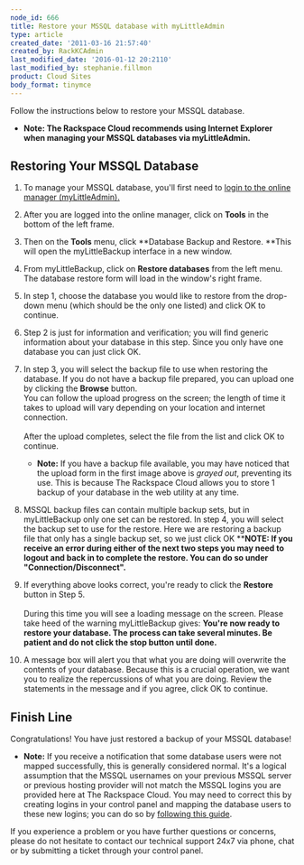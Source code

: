 ```yaml
---
node_id: 666
title: Restore your MSSQL database with myLittleAdmin
type: article
created_date: '2011-03-16 21:57:40'
created_by: RackKCAdmin
last_modified_date: '2016-01-12 20:2110'
last_modified_by: stephanie.fillmon
product: Cloud Sites
body_format: tinymce
---
```


Follow the instructions below to restore your MSSQL database.

-   **Note: The Rackspace Cloud recommends using Internet Explorer when
    managing your MSSQL databases via myLittleAdmin.**

Restoring Your MSSQL Database
-----------------------------

1.  To manage your MSSQL database, you'll first need to [login to the
    online manager
    (myLittleAdmin).](http://www.rackspace.com/knowledge_center/article/rackspace-cloud-sites-essentials-mylittleadmin-database-management-interface)<br>
      
2.  After you are logged into the online manager, click on **Tools** in
    the bottom of the left frame.<br>
      
3.  Then on the **Tools** menu, click **Database Backup and Restore.
     **This will open the myLittleBackup interface in a new window.<br>
      
4.  From myLittleBackup, click on **Restore databases** from the left
    menu.  The database restore form will load in the window's right
    frame.<br>
      
5.  In step 1, choose the database you would like to restore from the
    drop-down menu (which should be the only one listed) and click OK to
    continue.<br>
      
6.  Step 2 is just for information and verification; you will find
    generic information about your database in this step. Since you only
    have one database you can just click OK.<br>
      
7.  In step 3, you will select the backup file to use when restoring the
    database.  If you do not have a backup file prepared, you can upload
    one by clicking the **Browse** button.<br>
     You can follow the upload progress on the screen; the length of
    time it takes to upload will vary depending on your location and
    internet connection.<br>
     <br>
     After the upload completes, select the file from the list and click
    OK to continue.
    -   **Note:** If you have a backup file available, you may have
        noticed that the upload form in the first image above is *grayed
        out*, preventing its use. This is because The Rackspace Cloud
        allows you to store 1 backup of your database in the web utility
        at any time.<br>
          

8.  MSSQL backup files can contain multiple backup sets, but in
    myLittleBackup only one set can be restored. In step 4, you will
    select the backup set to use for the restore. Here we are restoring
    a backup file that only has a single backup set, so we just click OK
    \*\***NOTE: If you receive an error during either of the next two
    steps you may need to logout and back in to complete the restore.
    You can do so under "Connection/Disconnect".**<br>
      
9.  If everything above looks correct, you're ready to click the
    **Restore** button in Step 5.<br>
     <br>
     During this time you will see a loading message on the screen.
    Please take heed of the warning myLittleBackup gives: **You're now
    ready to restore your database. The process can take several
    minutes. Be patient and do not click the stop button until done.**<br>
      
10. A message box will alert you that what you are doing will overwrite
    the contents of your database. Because this is a crucial operation,
    we want you to realize the repercussions of what you are doing.
    Review the statements in the message and if you agree, click OK to
    continue.

Finish Line
-----------

Congratulations! You have just restored a backup of your MSSQL database!

-   **Note:** If you receive a notification that some database users
    were not mapped successfully, this is generally considered normal.
    It's a logical assumption that the MSSQL usernames on your previous
    MSSQL server or previous hosting provider will not match the MSSQL
    logins you are provided here at The Rackspace Cloud. You may need to
    correct this by creating logins in your control panel and mapping
    the database users to these new logins; you can do so by [following
    this
    guide](http://www.rackspace.com/knowledge_center/article/how-to-remap-database-users-in-mylittleadmin "How to change ownership or remap database users in myLittleAdmin").

If you experience a problem or you have further questions or concerns,
please do not hesitate to contact our technical support 24x7 via phone,
chat or by submitting a ticket through your control panel.

